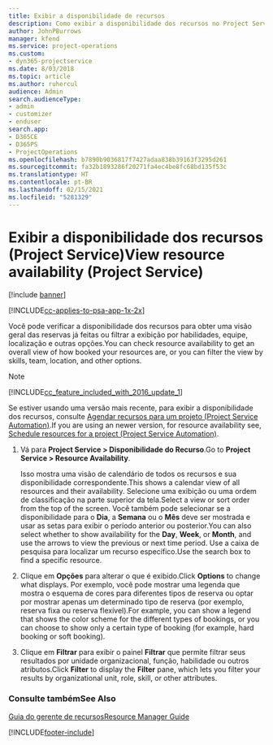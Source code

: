```yaml
---
title: Exibir a disponibilidade de recursos
description: Como exibir a disponibilidade dos recursos no Project Service
author: JohnPBurrows
manager: kfend
ms.service: project-operations
ms.custom:
- dyn365-projectservice
ms.date: 8/03/2018
ms.topic: article
ms.author: ruhercul
audience: Admin
search.audienceType:
- admin
- customizer
- enduser
search.app:
- D365CE
- D365PS
- ProjectOperations
ms.openlocfilehash: b7890b9036817f7427adaa838b39163f3295d261
ms.sourcegitcommit: fa32b1893286f20271fa4ec4be8fc68bd135f53c
ms.translationtype: HT
ms.contentlocale: pt-BR
ms.lasthandoff: 02/15/2021
ms.locfileid: "5281329"
---
```

# <a name="view-resource-availability-project-service"></a><span data-ttu-id="eeb38-103">Exibir a disponibilidade dos recursos (Project Service)</span><span class="sxs-lookup"><span data-stu-id="eeb38-103">View resource availability (Project Service)</span></span>

[!include [banner](../includes/psa-now-project-operations.md)]

[!INCLUDE[cc-applies-to-psa-app-1x-2x](../includes/cc-applies-to-psa-app-1x-2x.md)]

<span data-ttu-id="eeb38-104">Você pode verificar a disponibilidade dos recursos para obter uma visão geral das reservas já feitas ou filtrar a exibição por habilidades, equipe, localização e outras opções.</span><span class="sxs-lookup"><span data-stu-id="eeb38-104">You can check resource availability to get an overall view of how booked your resources are, or you can filter the view by skills, team, location, and other options.</span></span>  
  
> [!NOTE]
> [!INCLUDE[cc_feature_included_with_2016_update_1](../includes/cc-feature-included-with-2016-update-1.md)]  
> 
>  <span data-ttu-id="eeb38-105">Se estiver usando uma versão mais recente, para exibir a disponibilidade dos recursos, consulte [Agendar recursos para um projeto (Project Service Automation)](../psa/schedule-resources-project.md).</span><span class="sxs-lookup"><span data-stu-id="eeb38-105">If you are using an newer version, for resource availability see, [Schedule resources for a project (Project Service Automation)](../psa/schedule-resources-project.md).</span></span>  

1. <span data-ttu-id="eeb38-106">Vá para **Project Service > Disponibilidade do Recurso**.</span><span class="sxs-lookup"><span data-stu-id="eeb38-106">Go to **Project Service > Resource Availability**.</span></span>  

    <span data-ttu-id="eeb38-107">Isso mostra uma visão de calendário de todos os recursos e sua disponibilidade correspondente.</span><span class="sxs-lookup"><span data-stu-id="eeb38-107">This shows a calendar view of all resources and their availability.</span></span> <span data-ttu-id="eeb38-108">Selecione uma exibição ou uma ordem de classificação na parte superior da tela.</span><span class="sxs-lookup"><span data-stu-id="eeb38-108">Select a view or sort order from the top of the screen.</span></span> <span data-ttu-id="eeb38-109">Você também pode selecionar se a disponibilidade para o **Dia**, a **Semana** ou o **Mês** deve ser mostrada e usar as setas para exibir o período anterior ou posterior.</span><span class="sxs-lookup"><span data-stu-id="eeb38-109">You can also select whether to show availability for the **Day**, **Week**, or **Month**, and use the arrows to view the previous or next time period.</span></span> <span data-ttu-id="eeb38-110">Use a caixa de pesquisa para localizar um recurso específico.</span><span class="sxs-lookup"><span data-stu-id="eeb38-110">Use the search box to find a specific resource.</span></span>  

2. <span data-ttu-id="eeb38-111">Clique em **Opções** para alterar o que é exibido.</span><span class="sxs-lookup"><span data-stu-id="eeb38-111">Click **Options** to change what displays.</span></span> <span data-ttu-id="eeb38-112">Por exemplo, você pode mostrar uma legenda que mostra o esquema de cores para diferentes tipos de reserva ou optar por mostrar apenas um determinado tipo de reserva (por exemplo, reserva fixa ou reserva flexível).</span><span class="sxs-lookup"><span data-stu-id="eeb38-112">For example, you can show a legend that shows the color scheme for the different types of bookings, or you can choose to show only a certain type of booking (for example, hard booking or soft booking).</span></span>  

3. <span data-ttu-id="eeb38-113">Clique em **Filtrar** para exibir o painel **Filtrar** que permite filtrar seus resultados por unidade organizacional, função, habilidade ou outros atributos.</span><span class="sxs-lookup"><span data-stu-id="eeb38-113">Click **Filter** to display the **Filter** pane, which lets you filter your results by organizational unit, role, skill, or other attributes.</span></span>  

### <a name="see-also"></a><span data-ttu-id="eeb38-114">Consulte também</span><span class="sxs-lookup"><span data-stu-id="eeb38-114">See Also</span></span>  
 [<span data-ttu-id="eeb38-115">Guia do gerente de recursos</span><span class="sxs-lookup"><span data-stu-id="eeb38-115">Resource Manager Guide</span></span>](../psa/resource-manager-guide.md)


[!INCLUDE[footer-include](../includes/footer-banner.md)]